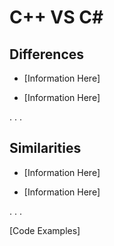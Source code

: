 # C++ VS C#

## Differences

* [Information Here]

* [Information Here]

.
.
.

## Similarities

* [Information Here]

* [Information Here]

.
.
.

[Code Examples]
